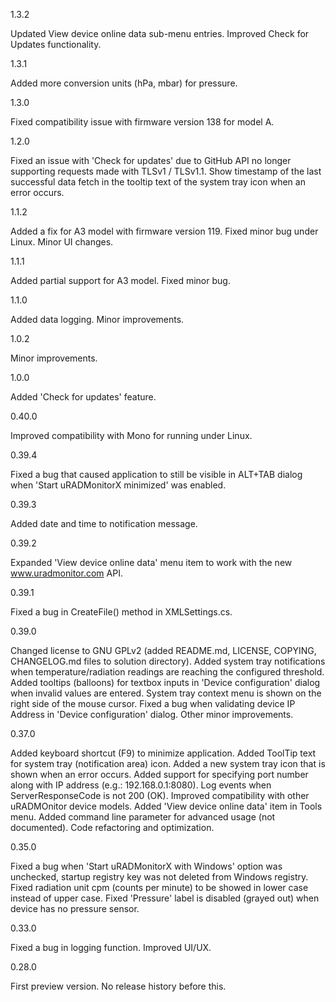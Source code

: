 1.3.2

 Updated View device online data sub-menu entries.
 Improved Check for Updates functionality.

1.3.1

 Added more conversion units (hPa, mbar) for pressure.

1.3.0

 Fixed compatibility issue with firmware version 138 for model A.

1.2.0

 Fixed an issue with 'Check for updates' due to GitHub API no longer supporting requests made with TLSv1 / TLSv1.1.
 Show timestamp of the last successful data fetch in the tooltip text of the system tray icon when an error occurs.

1.1.2

 Added a fix for A3 model with firmware version 119.
 Fixed minor bug under Linux.
 Minor UI changes.

1.1.1

 Added partial support for A3 model.
 Fixed minor bug.

1.1.0

 Added data logging.
 Minor improvements.

1.0.2

 Minor improvements.

1.0.0

 Added 'Check for updates' feature.

0.40.0

 Improved compatibility with Mono for running under Linux.

0.39.4

 Fixed a bug that caused application to still be visible in ALT+TAB dialog when 'Start uRADMonitorX minimized' was enabled.

0.39.3

 Added date and time to notification message.

0.39.2

 Expanded 'View device online data' menu item to work with the new www.uradmonitor.com API.

0.39.1

 Fixed a bug in CreateFile() method in XMLSettings.cs.

0.39.0

 Changed license to GNU GPLv2 (added README.md, LICENSE, COPYING, CHANGELOG.md files to solution directory).
 Added system tray notifications when temperature/radiation readings are reaching the configured threshold.
 Added tooltips (balloons) for textbox inputs in 'Device configuration' dialog when invalid values are entered.
 System tray context menu is shown on the right side of the mouse cursor.
 Fixed a bug when validating device IP Address in 'Device configuration' dialog.
 Other minor improvements.

0.37.0
 
 Added keyboard shortcut (F9) to minimize application.
 Added ToolTip text for system tray (notification area) icon.
 Added a new system tray icon that is shown when an error occurs.
 Added support for specifying port number along with IP address (e.g.: 192.168.0.1:8080).
 Log events when ServerResponseCode is not 200 (OK).
 Improved compatibility with other uRADMOnitor device models.
 Added 'View device online data' item in Tools menu.
 Added command line parameter for advanced usage (not documented).
 Code refactoring and optimization.

0.35.0

 Fixed a bug when 'Start uRADMonitorX with Windows' option was unchecked, startup registry key was not deleted from Windows registry.
 Fixed radiation unit cpm (counts per minute) to be showed in lower case instead of upper case.
 Fixed 'Pressure' label is disabled (grayed out) when device has no pressure sensor.

0.33.0

 Fixed a bug in logging function.
 Improved UI/UX.

0.28.0

 First preview version. No release history before this.